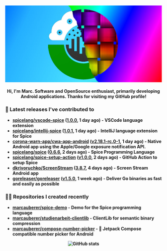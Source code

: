 <p align="center">
	<img src="https://raw.githubusercontent.com/marcauberer/marcauberer/master/images/frontpage-image.jpg">
	<br><br>
	<b>Hi, I'm Marc. Software and OpenSource enthusiast, primarily developing Android applications. Thanks for visiting my GitHub profile!
</p>

### 🚀 Latest releases I've contributed to


- [spicelang/vscode-spice](https://github.com/spicelang/vscode-spice) ([1.0.0](https://github.com/spicelang/vscode-spice/releases/tag/1.0.0), 1 day ago) - VSCode language extension
- [spicelang/intellij-spice](https://github.com/spicelang/intellij-spice) ([1.0.1](https://github.com/spicelang/intellij-spice/releases/tag/1.0.1), 1 day ago) - IntelliJ language extension for Spice
- [corona-warn-app/cwa-app-android](https://github.com/corona-warn-app/cwa-app-android) ([v2.18.1-rc.0-1](https://github.com/corona-warn-app/cwa-app-android/releases/tag/v2.18.1-rc.0-1), 1 day ago) - Native Android app using the Apple/Google exposure notification API.
- [spicelang/spice](https://github.com/spicelang/spice) ([0.6.6](https://github.com/spicelang/spice/releases/tag/0.6.6), 2 days ago) - Spice Programming Language
- [spicelang/spice-setup-action](https://github.com/spicelang/spice-setup-action) ([v1.0.0](https://github.com/spicelang/spice-setup-action/releases/tag/v1.0.0), 2 days ago) - GitHub Action to setup Spice 
- [dkrivoruchko/ScreenStream](https://github.com/dkrivoruchko/ScreenStream) ([3.8.7](https://github.com/dkrivoruchko/ScreenStream/releases/tag/3.8.7), 4 days ago) - Screen Stream Android app
- [goreleaser/goreleaser](https://github.com/goreleaser/goreleaser) ([v1.5.0](https://github.com/goreleaser/goreleaser/releases/tag/v1.5.0), 1 week ago) - Deliver Go binaries as fast and easily as possible

### 👨‍💻 Repositories I created recently
- [marcauberer/spice-demo](https://github.com/marcauberer/spice-demo) - Demo for the Spice programming language
- [marcauberer/studienarbeit-clientlib](https://github.com/marcauberer/studienarbeit-clientlib) - ClientLib for semantic binary compression
- [marcauberer/compose-number-picker](https://github.com/marcauberer/compose-number-picker) - 🔢 Jetpack Compose compatible number picker for Android

<p align="center">
	<img src="https://github-readme-stats.vercel.app/api?username=marcauberer&show_icons=true&theme=dark" alt="GitHub stats">
</p>
